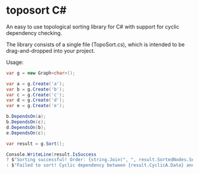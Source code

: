 # toposort C#

An easy to use topological sorting library for C# with support for cyclic dependency checking.

The library consists of a single file (TopoSort.cs), which is intended to be drag-and-dropped into your project.

Usage:

```csharp
var g = new Graph<char>();

var a = g.Create('a');
var b = g.Create('b');
var c = g.Create('c');
var d = g.Create('d');
var e = g.Create('e');

b.DependsOn(a);
b.DependsOn(c);
d.DependsOn(b);
e.DependsOn(c);

var result = g.Sort();

Console.WriteLine(result.IsSuccess
? $"Sorting successful! Order: {string.Join(", ", result.SortedNodes.Select(n => n.Data))}"
: $"Failed to sort! Cyclic dependency between {result.CyclicA.Data} and {result.CyclicB.Data}");
```